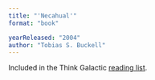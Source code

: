 ```yaml
---
title: "'Necahual'"
format: "book"

yearReleased: "2004"
author: "Tobias S. Buckell"
---
```

Included in the Think Galactic <a href="http://thinkgalactic.org/reading-lists/by-author/">reading list</a>.
 